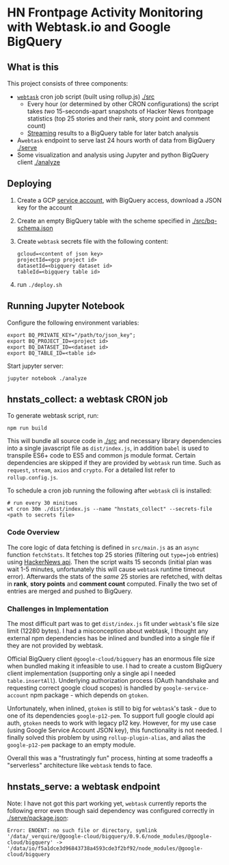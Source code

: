 # HN Frontpage Activity Monitoring with Webtask.io and Google BigQuery

## What is this

This project consists of three components:

* [`webtask`](https://webtask.io/) cron job script (built using rollup.js) [./src](./src)
  * Every hour (or determined by other CRON configurations) the script takes _two_ 15-seconds-apart snapshots of Hacker News frontpage statistics (top 25 stories and their rank, story point and comment count)
  * [Streaming](https://cloud.google.com/bigquery/streaming-data-into-bigquery) results to a BigQuery table for later batch analysis
* A`webtask` endpoint to serve last 24 hours worth of data from BigQuery [./serve](./serve)
* Some visualization and analysis using Jupyter and python BigQuery client [./analyze](./analyze)



## Deploying

1. Create a GCP [service account](https://cloud.google.com/compute/docs/access/service-accounts), with BigQuery access, download a JSON key for the account

2. Create an empty BigQuery table with the scheme specified in [./src/bq-schema.json]()

3. Create `webtask` secrets file with the following content:

   ```
   gcloud=<content of json key>
   projectId=<gcp project id>
   datasetId=<bigquery dataset id>
   tableId=<bigquery table id>
   ```

4. run `./deploy.sh`

## Running Jupyter Notebook

Configure the following environment variables:

```
export BQ_PRIVATE_KEY="/path/to/json_key";
export BQ_PROJECT_ID=<project id>
export BQ_DATASET_ID=<dataset id>
export BQ_TABLE_ID=<table id>
```

Start jupyter server:

```
jupyter notebook ./analyze
```

## hnstats_collect: a webtask CRON job

To generate webtask script, run:

```
npm run build
```

This will bundle all source code in [./src]() and necessary library dependencies into a single javascript file as `dist/index.js`, in addition `babel` is used to transpile ES6+ code to ES5 and common js module format. Certain dependencies are skipped if they are provided by `webtask` run time. Such as `request`, `stream`, `axios` and `crypto`. For a detailed list refer to `rollup.config.js`. 



To schedule a cron job running the following after `webtask` cli is installed:

```
# run every 30 minitues
wt cron 30m ./dist/index.js --name "hnstats_collect" --secrets-file <path to secrets file>
```



### Code Overview

The core logic of data fetching is defined in `src/main.js` as an `async` function `fetchStats`. It fetches top 25 stories (filtering out `type=job` entries) using [HackerNews api](https://github.com/HackerNews/API). Then the script waits 15 seconds (initial plan was wait 1-5 minutes, unfortunately this will cause `webtask` runtime timeout error). Afterwards the stats of the _same_ 25 stories are refetched, with deltas in **rank**, **story points** and **comment count** computed. Finally the two set of entries are merged and pushed to BigQuery.



### Challenges in Implementation

The most difficult part was to get `dist/index.js` fit under `webtask`'s file size limit (12280 bytes). I had a misconception about webtask, I thought any external npm dependencies has be inlined and bundled into a single file if they are not provided by webtask.



Official BigQuery client `@google-cloud/bigquery` has an enormous file size when bundled making it infeasible to use. I had to create a custom BigQuery client implementation (supporting only a single api I needed `table.insertAll`). Underlying authorization process (OAuth handshake and requesting correct google cloud scopes) is handled by `google-service-account` npm package - which depends on `gtoken`. 

Unfortunately, when inlined, `gtoken` is still to big for `webtask`'s task - due to one of its dependencies `google-p12-pem`. To support full google clould api auth, `gtoken` needs to work with legacy p12 key. However, for my use case (using Google Service Account JSON key), this functionality is not needed. I finally solved this problem by using `rollup-plugin-alias`, and alias the `google-p12-pem` package to an empty module.



Overall this was a "frustratingly fun" process, hinting at some tradeoffs a "serverless" architecture like `webtask` tends to face.



## hnstats_serve: a webtask endpoint

Note: I have not got this part working yet, `webtask` currently reports the following error even though said dependency was configured correctly in [./serve/package.json]():

```
Error: ENOENT: no such file or directory, symlink '/data/_verquire/@google-cloud/bigquery/0.9.6/node_modules/@google-cloud/bigquery' -> '/data/io/f5a1dce3d96843738a4593cde3f2bf92/node_modules/@google-cloud/bigquery
```

